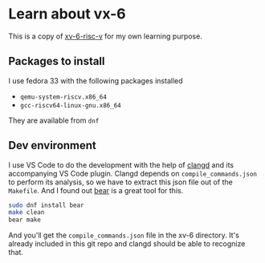 # Learn about vx-6

This is a copy of [xv-6-risc-v](https://github.com/mit-pdos/xv6-riscv) for my own learning purpose.

## Packages to install

I use fedora 33 with the following packages installed

- `qemu-system-riscv.x86_64`
- `gcc-riscv64-linux-gnu.x86_64`

They are available from `dnf`

## Dev environment

I use VS Code to do the development with the help of [clangd](https://clangd.llvm.org/) and its accompanying VS Code plugin. Clangd depends on `compile_commands.json` to perform its analysis, so we have to extract this json file out of the `Makefile`. And I found out [bear](https://github.com/rizsotto/Bear) is a great tool for this.

```bash
sudo dnf install bear
make clean
bear make
```

And you'll get the `compile_commands.json` file in the xv-6 directory. It's already included in this git repo and clangd should be able to recognize that.